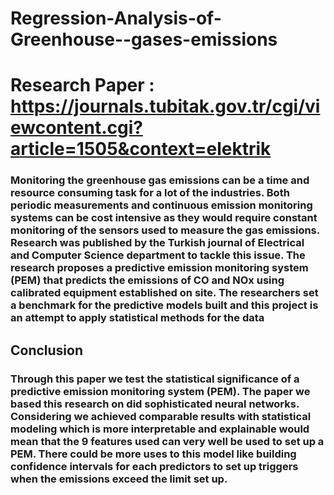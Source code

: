 # Regression-Analysis-of-Greenhouse--gases-emissions

# Research Paper : https://journals.tubitak.gov.tr/cgi/viewcontent.cgi?article=1505&context=elektrik
### Monitoring the greenhouse gas emissions can be a time and resource consuming task for a lot of the industries. Both periodic measurements and continuous emission monitoring systems can be cost intensive as they would require constant monitoring of the sensors used to measure the gas emissions. Research was published by the Turkish journal of Electrical and Computer Science department to tackle this issue. The research proposes a predictive emission monitoring system (PEM) that predicts the emissions of CO and NOx using calibrated equipment established on site. The researchers set a benchmark for the predictive models built and this project is an attempt to apply statistical methods for the data

## Conclusion
### Through this paper we test the statistical significance of a predictive emission monitoring system (PEM). The paper we based this research on did sophisticated neural networks. Considering we achieved comparable results with statistical modeling which is more interpretable and explainable would mean that the 9 features used can very well be used to set up a PEM. There could be more uses to this model like building confidence intervals for each predictors to set up triggers when the emissions exceed the limit set up.
